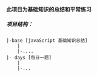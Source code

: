 #### 此项目为基础知识的总结和平常练习

##### 项目结构：

```
|-base [javaScript 基础知识总结]
    |
    |-....
|- days [每日一题]
    |
    |-...
```